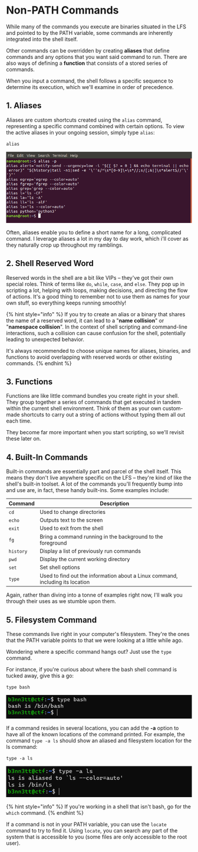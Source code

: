 # Non-PATH Commands

While many of the commands you execute are binaries situated in the LFS and pointed to by the PATH variable, some commands are inherently integrated into the shell itself.

Other commands can be overridden by creating **aliases** that define commands and any options that you want said command to run. There are also ways of defining a **function** that consists of a stored series of commands.

When you input a command, the shell follows a specific sequence to determine its execution, which we'll examine in order of precedence.



## 1. Aliases

Aliases are custom shortcuts created using the `alias` command, representing a specific command combined with certain options. To view the active aliases in your ongoing session, simply type `alias`:

```
alias
```

![Some examples of configured aliases in Ubuntu](<../../../../../../.gitbook/assets/image (35).png>)

Often, aliases enable you to define a short name for a long, complicated command. I leverage aliases a lot in my day to day work, which i'll cover as they naturally crop up throughout my ramblings.



## 2. Shell Reserved Word

Reserved words in the shell are a bit like VIPs – they've got their own special roles. Think of terms like `do`, `while`, `case`, and `else`. They pop up in scripting a lot, helping with loops, making decisions, and directing the flow of actions. It's a good thing to remember not to use them as names for your own stuff, so everything keeps running smoothly!

{% hint style="info" %}
If you try to create an alias or a binary that shares the name of a reserved word, it can lead to a "**name collision**" or "**namespace collision**". In the context of shell scripting and command-line interactions, such a collision can cause confusion for the shell, potentially leading to unexpected behavior.&#x20;



It's always recommended to choose unique names for aliases, binaries, and functions to avoid overlapping with reserved words or other existing commands.
{% endhint %}





## 3. Functions

Functions are like little command bundles you create right in your shell. They group together a series of commands that get executed in tandem within the current shell environment. Think of them as your own custom-made shortcuts to carry out a string of actions without typing them all out each time.&#x20;

They become far more important when you start scripting, so we'll revisit these later on.



## 4. Built-In Commands

Built-in commands are essentially part and parcel of the shell itself. This means they don't live anywhere specific on the LFS – they're kind of like the shell's built-in toolset. A lot of the commands you'll frequently bump into and use are, in fact, these handy built-ins. Some examples include:

| Command   | Description                                                                    |
| --------- | ------------------------------------------------------------------------------ |
| `cd`      | Used to change directories                                                     |
| `echo`    | Outputs text to the screen                                                     |
| `exit`    | Used to exit from the shell                                                    |
| `fg`      | Bring a command running in the background to the foreground                    |
| `history` | Display a list of previously run commands                                      |
| `pwd`     | Display the current working directory                                          |
| `set`     | Set shell options                                                              |
| `type`    | Used to find out the information about a Linux command, including its location |

Again, rather than diving into a tonne of examples right now, I'll walk you through their uses as we stumble upon them.



## 5. Filesystem Command

These commands live right in your computer's filesystem. They're the ones that the PATH variable points to that we were looking at a little while ago.&#x20;

Wondering where a specific command hangs out? Just use the `type` command.

For instance, if you're curious about where the bash shell command is tucked away, give this a go:

```
type bash
```

![An example of the type command](<../../../../../../.gitbook/assets/image (167).png>)

If a command resides in several locations, you can add the **-a** option to have all of the known locations of the command printed. For example, the command `type -a ls` should show an aliased and filesystem location for the ls command:

```
type -a ls
```

![An example of the type command listing multiple locations](<../../../../../../.gitbook/assets/image (210).png>)

{% hint style="info" %}
If you're working in a shell that isn't bash, go for the `which` command.
{% endhint %}

If a command is not in your PATH variable, you can use the `locate` command to try to find it. Using `locate`, you can search any part of the system that is accessible to you (some files are only accessible to the root user).
